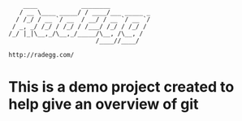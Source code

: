 ```
    ____            ________
   / __ \____ _____/ / ____/___ _____ _
  / /_/ / __ `/ __  / __/ / __ `/ __ `/
 / _, _/ /_/ / /_/ / /___/ /_/ / /_/ /
/_/ |_|\__,_/\__,_/_____/\__, /\__, /
                        /____//____/

http://radegg.com/
```

# This is a demo project created to help give an overview of git